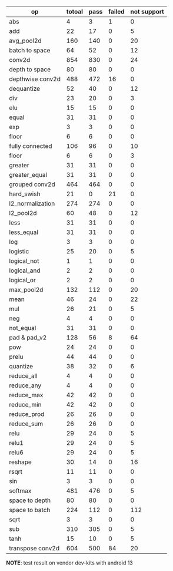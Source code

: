 
| op               | totoal | pass | failed | not support |
| -                | -      | -    | -      | -           |
| abs              | 4      | 3    | 1      | 0           |
| add              | 22     | 17   | 0      | 5           |
| avg_pool2d       | 160    | 140  | 0      | 20          |
| batch to space   | 64     | 52   | 0      | 12          |
| conv2d           | 854    | 830  | 0      | 24          |
| depth to space   | 80     | 80   | 0      | 0           |
| depthwise conv2d | 488    | 472  | 16     | 0           |
| dequantize       | 52     | 40   | 0      | 12          |
| div              | 23     | 20   | 0      | 3           |
| elu              | 15     | 15   | 0      | 0           |
| equal            | 31     | 31   | 0      | 0           |
| exp              | 3      | 3    | 0      | 0           |
| floor            | 6      | 6    | 0      | 0           |
| fully connected  | 106    | 96   | 0      | 10          |
| floor            | 6      | 6    | 0      | 3           |
| greater          | 31     | 31   | 0      | 0           |
| greater_equal    | 31     | 31   | 0      | 0           |
| grouped conv2d   | 464    | 464  | 0      | 0           |
| hard_swish       | 21     | 0    | 21     | 0           |
| l2_normalization | 274    | 274  | 0      | 0           |
| l2_pool2d        | 60     | 48   | 0      | 12          |
| less             | 31     | 31   | 0      | 0           |
| less_equal       | 31     | 31   | 0      | 0           |
| log              | 3      | 3    | 0      | 0           |
| logistic         | 25     | 20   | 0      | 5           |
| logical_not      | 1      | 1    | 0      | 0           |
| logical_and      | 2      | 2    | 0      | 0           |
| logical_or       | 2      | 2    | 0      | 0           |
| max_pool2d       | 132    | 112  | 0      | 20          |
| mean             | 46     | 24   | 0      | 22          |
| mul              | 26     | 21   | 0      | 5           |
| neg              | 4      | 4    | 0      | 0           |
| not_equal        | 31     | 31   | 0      | 0           |
| pad & pad_v2     | 128    | 56   | 8      | 64          |
| pow              | 24     | 24   | 0      | 0           |
| prelu            | 44     | 44   | 0      | 0           |
| quantize         | 38     | 32   | 0      | 6           |
| reduce_all       | 4      | 4    | 0      | 0           |
| reduce_any       | 4      | 4    | 0      | 0           |
| reduce_max       | 42     | 42   | 0      | 0           |
| reduce_min       | 42     | 42   | 0      | 0           |
| reduce_prod      | 26     | 26   | 0      | 0           |
| reduce_sum       | 26     | 26   | 0      | 0           |
| relu             | 29     | 24   | 0      | 5           |
| relu1            | 29     | 24   | 0      | 5           |
| relu6            | 29     | 24   | 0      | 5           |
| reshape          | 30     | 14   | 0      | 16          |
| rsqrt            | 11     | 11   | 0      | 0           |
| sin              | 3      | 3    | 0      | 0           |
| softmax          | 481    | 476  | 0      | 5           |
| space to depth   | 80     | 80   | 0      | 0           |
| space to batch   | 224    | 112  | 0      | 112         |
| sqrt             | 3      | 3    | 0      | 0           |
| sub              | 310    | 305  | 0      | 5           |
| tanh             | 15     | 10   | 0      | 5           |
| transpose conv2d | 604    | 500  | 84     | 20          |

**NOTE**: test result on vendor dev-kits with android 13